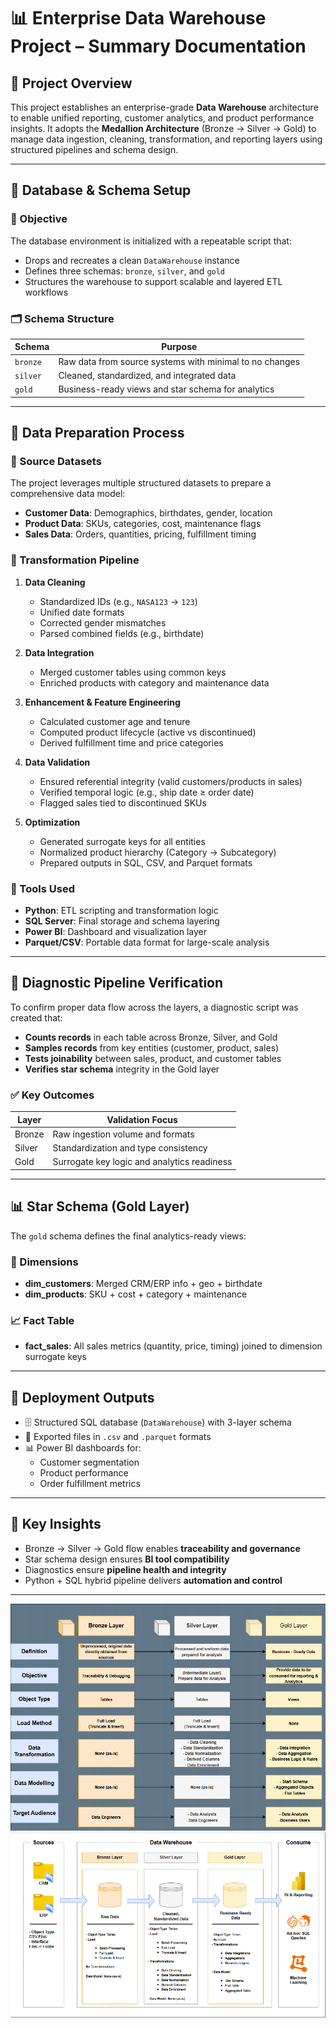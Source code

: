 # 📊 Enterprise Data Warehouse Project – Summary Documentation

## 🔧 Project Overview

This project establishes an enterprise-grade **Data Warehouse** architecture to enable unified reporting, customer analytics, and product performance insights. It adopts the **Medallion Architecture** (Bronze → Silver → Gold) to manage data ingestion, cleaning, transformation, and reporting layers using structured pipelines and schema design.

---

## 🧱 Database & Schema Setup

### 🎯 Objective

The database environment is initialized with a repeatable script that:

- Drops and recreates a clean `DataWarehouse` instance
- Defines three schemas: `bronze`, `silver`, and `gold`
- Structures the warehouse to support scalable and layered ETL workflows

### 🗂️ Schema Structure

| Schema   | Purpose                                                  |
|----------|----------------------------------------------------------|
| `bronze` | Raw data from source systems with minimal to no changes |
| `silver` | Cleaned, standardized, and integrated data              |
| `gold`   | Business-ready views and star schema for analytics      |

---

## 🧹 Data Preparation Process

### 📁 Source Datasets

The project leverages multiple structured datasets to prepare a comprehensive data model:

- **Customer Data**: Demographics, birthdates, gender, location
- **Product Data**: SKUs, categories, cost, maintenance flags
- **Sales Data**: Orders, quantities, pricing, fulfillment timing

### 🔄 Transformation Pipeline

1. **Data Cleaning**
   - Standardized IDs (e.g., `NASA123` → `123`)
   - Unified date formats
   - Corrected gender mismatches
   - Parsed combined fields (e.g., birthdate)

2. **Data Integration**
   - Merged customer tables using common keys
   - Enriched products with category and maintenance data

3. **Enhancement & Feature Engineering**
   - Calculated customer age and tenure
   - Computed product lifecycle (active vs discontinued)
   - Derived fulfillment time and price categories

4. **Data Validation**
   - Ensured referential integrity (valid customers/products in sales)
   - Verified temporal logic (e.g., ship date ≥ order date)
   - Flagged sales tied to discontinued SKUs

5. **Optimization**
   - Generated surrogate keys for all entities
   - Normalized product hierarchy (Category → Subcategory)
   - Prepared outputs in SQL, CSV, and Parquet formats

### 🧰 Tools Used

- **Python**: ETL scripting and transformation logic
- **SQL Server**: Final storage and schema layering
- **Power BI**: Dashboard and visualization layer
- **Parquet/CSV**: Portable data format for large-scale analysis

---

## 🔎 Diagnostic Pipeline Verification

To confirm proper data flow across the layers, a diagnostic script was created that:

- **Counts records** in each table across Bronze, Silver, and Gold
- **Samples records** from key entities (customer, product, sales)
- **Tests joinability** between sales, product, and customer tables
- **Verifies star schema** integrity in the Gold layer

### ✅ Key Outcomes

| Layer   | Validation Focus                     |
|---------|--------------------------------------|
| Bronze  | Raw ingestion volume and formats     |
| Silver  | Standardization and type consistency |
| Gold    | Surrogate key logic and analytics readiness |

---

## 📊 Star Schema (Gold Layer)

The `gold` schema defines the final analytics-ready views:

### 🌟 Dimensions

- **dim_customers**: Merged CRM/ERP info + geo + birthdate
- **dim_products**: SKU + cost + category + maintenance

### 📈 Fact Table

- **fact_sales**: All sales metrics (quantity, price, timing) joined to dimension surrogate keys

---

## 🚀 Deployment Outputs

- 🗄️ Structured SQL database (`DataWarehouse`) with 3-layer schema
- 📂 Exported files in `.csv` and `.parquet` formats
- 📊 Power BI dashboards for:
  - Customer segmentation
  - Product performance
  - Order fulfillment metrics

---

## 🧠 Key Insights

- Bronze → Silver → Gold flow enables **traceability and governance**
- Star schema design ensures **BI tool compatibility**
- Diagnostics ensure **pipeline health and integrity**
- Python + SQL hybrid pipeline delivers **automation and control**

---

![Data](image/datawarehouse1.png)
![Data](image/datawarehouse.png)
